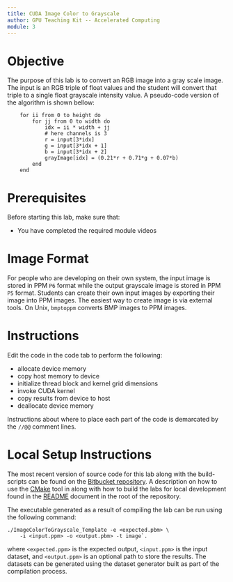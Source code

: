 ```yaml
---
title: CUDA Image Color to Grayscale
author: GPU Teaching Kit -- Accelerated Computing
module: 3
---
```


# Objective
The purpose of this lab is to convert an RGB image into a gray scale image. The input is an RGB triple of float values and the student will convert that triple to a single float grayscale intensity value. A pseudo-code version of the algorithm is shown bellow:

```
    for ii from 0 to height do
        for jj from 0 to width do
            idx = ii * width + jj
            # here channels is 3
            r = input[3*idx]
            g = input[3*idx + 1]
            b = input[3*idx + 2]
            grayImage[idx] = (0.21*r + 0.71*g + 0.07*b)
        end
    end
```

# Prerequisites
Before starting this lab, make sure that:
- You have completed the required module videos

# Image Format
For people who are developing on their own system, the input image is stored in PPM `P6` format while the output grayscale image is stored in PPM `P5` format. Students can  create their own input images by exporting their image into PPM images. The easiest way to create image is via external tools. On Unix, `bmptoppm` converts BMP images to PPM images.

# Instructions
Edit the code in the code tab to perform the following:
- allocate device memory
- copy host memory to device
- initialize thread block and kernel grid dimensions
- invoke CUDA kernel
- copy results from device to host
- deallocate device memory

Instructions about where to place each part of the code is demarcated by the `//@@` comment lines.

# Local Setup Instructions
The most recent version of source code for this lab along with the build-scripts can be found on the [Bitbucket repository](LINKTOLAB). A description on how to use the [CMake](https://cmake.org/) tool in along with how to build the labs for local development found in the [README](LINKTOREADME) document in the root of the repository.

The executable generated as a result of compiling the lab can be run using the following command:

```
./ImageColorToGrayscale_Template -e <expected.pbm> \
    -i <input.ppm> -o <output.pbm> -t image`.
```

where `<expected.ppm>` is the expected output, `<input.ppm>` is the input dataset, and `<output.ppm>` is an optional path to store the results. The datasets can be generated using the dataset generator built as part of the compilation process.
